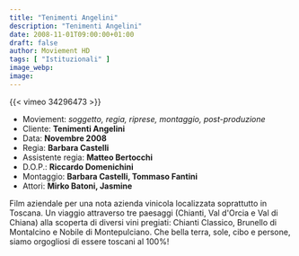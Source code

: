 ```yaml
---
title: "Tenimenti Angelini"
description: "Tenimenti Angelini"
date: 2008-11-01T09:00:00+01:00
draft: false
author: Moviement HD
tags: [ "Istituzionali" ]
image_webp:
image:
---
```


{{< vimeo 34296473 >}}
<br>

- Moviement: *soggetto, regia, riprese, montaggio, post-produzione*
- Cliente: **Tenimenti Angelini**
- Data: **Novembre 2008**
- Regia: **Barbara Castelli**
- Assistente regia: **Matteo Bertocchi**
- D.O.P.: **Riccardo Domenichini**
- Montaggio: **Barbara Castelli, Tommaso Fantini**
- Attori: **Mirko Batoni, Jasmine**

Film aziendale per una nota azienda vinicola localizzata soprattutto in Toscana. Un viaggio attraverso tre paesaggi (Chianti, Val d'Orcia e Val di Chiana) alla scoperta di diversi vini pregiati: Chianti Classico, Brunello di Montalcino e Nobile di Montepulciano. Che bella terra, sole, cibo e persone, siamo orgogliosi di essere toscani al 100%!
